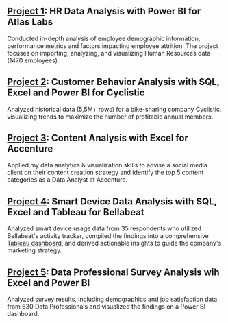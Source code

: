 ## [Project 1](https://github.com/luba-abramova/Portfolio/tree/main/Atlas%20Labs%20HR%20Data%20Analysis): HR Data Analysis with Power BI for Atlas Labs
Conducted in-depth analysis of employee demographic information, performance metrics and factors impacting employee attrition. The project focuses on importing, analyzing, and visualizing Human Resources data (1470 employees).



## [Project 2](https://github.com/luba-abramova/Portfolio/blob/main/Cyclistic/1_Introduction.md): Customer Behavior Analysis with SQL, Excel and Power BI for Cyclistic
Analyzed historical data (5,5M+ rows) for a bike-sharing company Cyclistic, 
visualizing trends to maximize the number of profitable annual members. 




## [Project 3](https://github.com/luba-abramova/Portfolio/blob/main/Accenture%20case/project.md): Content Analysis with Excel for Accenture

Applied my data analytics & visualization skills to advise a social media client on their content creation strategy and identify the top 5 content categories as a Data Analyst at Accenture.




## [Project 4](https://github.com/luba-abramova/Portfolio/blob/main/Bellabeat/1_Introduction.md): Smart Device Data Analysis with SQL, Excel and Tableau for Bellabeat
Analyzed smart device usage data from 35 respondents who utilized Bellabeat's activity tracker, compiled the findings into a comprehensive [Tableau dashboard](https://public.tableau.com/app/profile/liubov.abramova/viz/Bellabeatusagesummary/Dashboard1), and derived actionable insights to guide the company's marketing strategy.



## [Project 5](https://github.com/luba-abramova/Portfolio/blob/main/Data%20Professional%20Survey/Data%20Cleaning.md): Data Professional Survey Analysis wih Excel and Power BI
Analyzed survey results, including demographics and job satisfaction data, from 630 Data Professionals and visualized the findings on a Power BI dashboard.

